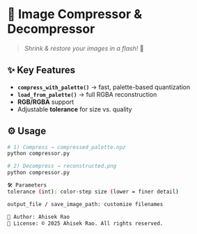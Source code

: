 # 🎨 Image Compressor & Decompressor

> *Shrink & restore your images in a flash!* 🚀

## ✨ Key Features
- **`compress_with_palette()`** → fast, palette-based quantization  
- **`load_from_palette()`** → full RGBA reconstruction  
- **RGB/RGBA** support  
- Adjustable **tolerance** for size vs. quality  

## ⚙️ Usage
```bash
# 1) Compress → compressed_palette.npz
python compressor.py

# 2) Decompress → reconstructed.png
python compressor.py

🛠️ Parameters
tolerance (int): color-step size (lower = finer detail)

output_file / save_image_path: customize filenames

👤 Author: Ahisek Rao
📜 License: © 2025 Ahisek Rao. All rights reserved.
